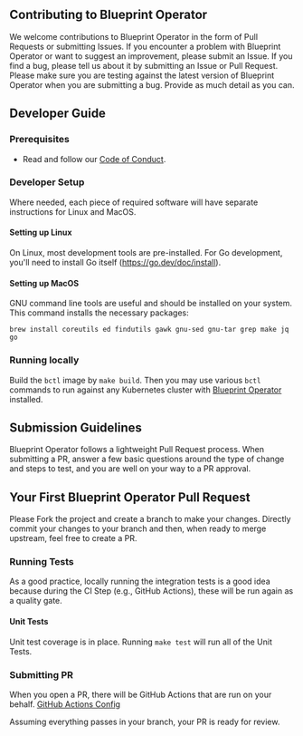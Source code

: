 ## Contributing to Blueprint Operator
We welcome contributions to Blueprint Operator in the form of Pull Requests or submitting Issues. If you encounter a problem with Blueprint Operator or want to suggest an improvement, please submit an Issue. If you find a bug, please tell us about it by submitting an Issue or Pull Request. Please make sure you are testing against the latest version of Blueprint Operator when you are submitting a bug. Provide as much detail as you can.

## Developer Guide
### Prerequisites
* Read and follow our [Code of Conduct](./CODE-OF-CONDUCT.md).

### Developer Setup
Where needed, each piece of required software will have separate instructions for Linux and MacOS.

#### Setting up Linux
On Linux, most development tools are pre-installed. For Go development, you'll need to install Go itself (https://go.dev/doc/install).

#### Setting up MacOS
GNU command line tools are useful and should be installed on your system. This command installs the necessary packages:
```
brew install coreutils ed findutils gawk gnu-sed gnu-tar grep make jq go
```

### Running locally
Build the `bctl` image by `make build`. Then you may use various `bctl` commands to run against any Kubernetes cluster with [Blueprint Operator](https://github.com/MirantisContainers/blueprint-operator) installed.

## Submission Guidelines
Blueprint Operator follows a lightweight Pull Request process. When submitting a PR, answer a few basic questions around the type of change and steps to test, and you are well on your way to a PR approval.

## Your First Blueprint Operator Pull Request
Please Fork the project and create a branch to make your changes. Directly commit your changes to your branch and then, when ready to merge upstream, feel free to create a PR.

### Running Tests
As a good practice, locally running the integration tests is a good idea because during the CI Step (e.g., GitHub Actions), these will be run again as a quality gate.

#### Unit Tests
Unit test coverage is in place. Running `make test` will run all of the Unit Tests.

### Submitting PR
When you open a PR, there will be GitHub Actions that are run on your behalf. [GitHub Actions Config](./github/workflows/PR.yml)

Assuming everything passes in your branch, your PR is ready for review.
